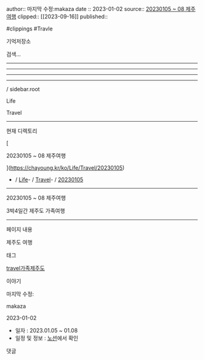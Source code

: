 author:: 마지막 수정:makaza
date :: 2023-01-02
source:: [20230105 ~ 08 제주여행](https://chayoung.kr/ko/Life/Travel/20230105)
clipped:: [[2023-09-16]]
published:: 

#clippings #Travle

기억저장소

검색...

---

---

---

---

/ sidebar.root

Life

Travel

---

현재 디렉토리

[

20230105 ~ 08 제주여행

](https://chayoung.kr/ko/Life/Travel/20230105)

-   /
[Life](https://chayoung.kr/ko/Life)-   /
[Travel](https://chayoung.kr/ko/Life/Travel)-   /
[20230105](https://chayoung.kr/ko/Life/Travel/20230105)

---

20230105 ~ 08 제주여행

3박4일간 제주도 가족여행

---

페이지 내용

제주도 여행

태그

[travel](https://chayoung.kr/t/travel)[가족](https://chayoung.kr/t/%EA%B0%80%EC%A1%B1)[제주도](https://chayoung.kr/t/%EC%A0%9C%EC%A3%BC%EB%8F%84)[](https://chayoung.kr/t/travel/%EA%B0%80%EC%A1%B1/%EC%A0%9C%EC%A3%BC%EB%8F%84)

이야기

마지막 수정:

makaza

2023-01-02

-   일자 : 2023.01.05 ~ 01.08
-   일정 및 정보 : [노션](https://pyrite-melon-b61.notion.site/2023-01-05-01-08-9fad0d4782224a7f89d239e8b9ff62a4 "노션을 이용해서 만들어둔 일정/정보")에서 확인

댓글